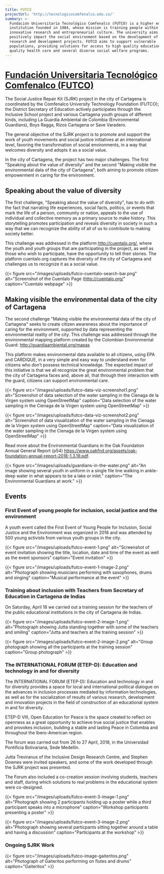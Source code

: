 ```yaml
---
title: FUTCO
projectUrl: 'http://tecnologicocomfenalco.edu.co/'
summary: >-
  Fundación Universitaria Tecnológico Comfenalco (FUTCO) is a higher educational
  institution founded in 1984, whose mission is training people within an
  innovative research and entrepreneurial culture. The university aims to
  positively impact the social environment based on the development of applied
  research and development projects. FUTCO aims to support vulnerable
  populations, providing solutions for access to high quality education, high
  quality health care and several diverse social welfare programs.
---
```

# [Fundaci&oacute;n Universitaria Tecnol&oacute;gico Comfenalco (FUTCO)](http://tecnologicocomfenalco.edu.co/)

The Social Justice Repair Kit (SJRK) project in the city of Cartagena is coordinated by the Comfenalco University Technology Foundation (FUTCO); the District Secretary of Education actively participates through the Inclusive School project and various Cartagena youth groups of different kinds, including La Guardia Ambiental de Colombia (Environmental Guardians), Boys Ragga, Rizos Cartagena or Save Varadero.

The general objective of the SJRK project is to promote and support the work of youth movements and social justice initiatives at an international level, favoring the transformation of social environments, in a way that welcomes diversity and adopts it as a social value.

 In the city of Cartagena, the project has two major challenges. The first "Speaking about the value of diversity" and the second "Making visible the environmental data of the city of Cartagena", both aiming to promote citizen empowerment in caring for the environment.

## Speaking about the value of diversity

The first challenge, "Speaking about the value of diversity", has to do with the fact that narrating life experiences, social facts, politics, or events that mark the life of a person, community or nation, appeals to the use of individual and collective memory as a primary source to make history. This storytelling promotes participation and reveals diversity in society in such a way that we can recognize the ability of all of us to contribute to making society better.

This challenge was addressed in the platform http://cuentalo.org/, where the youth and youth groups that are participating in the project, as well as those who wish to participate, have the opportunity to tell their stories. The platform cuentalo.org captures the diversity of the city of Cartagena and challenges us to recognize it as a social value.

{{< figure src="/images/uploads/futco-cuentalo-search-bar.png" alt="Screenshot  of the Cuentalo Page (http://cuentalo.org/" caption="Cuentalo webpage" >}}

## Making visible the environmental data of the city of Cartagena

The second challenge "Making visible the environmental data of the city of Cartagena" seeks to create citizen awareness about the importance of caring for the environment, supported by data representing the environmental reality of the city. This challenge was addressed through the environmental mapping platform created by the Colombian Environmental Guard: http://guardiaambiental.org/mapas

This platform makes environmental data available to all citizens, using EPA and CARDIQUE, in a very simple and easy way to understand even for citizens who don’t possess technical knowledge. The expected impact of this initiative is that we all recognize the great environmental problem that the city of Cartagena faces and, above all, that through their interaction with the guard, citizens can support environmental care.

{{< figure src="/images/uploads/futco-data-viz-screenshot1.png" alt="Screenshot of data selection of the water sampling in the Cienaga de la Virgen system using OpenStreetMap" caption="Data selection of the water sampling in the Cienaga de la Virgen system using OpenStreetMap" >}}

{{< figure src="/images/uploads/futco-data-viz-screenshot2.png" alt="Screenshot of data visualization of the water sampling in the Cienaga de la Virgen system using OpenStreetMap" caption="Data visualization of the water sampling in the Cienaga de la Virgen system using OpenStreetMap" >}}

Read more about the Environmental Guardians in the Oak Foundation Annual General Report (p54) https://www.oakfnd.org/assets/oak-foundation-annual-report-2018-1.3.19.pdf.

{{< figure src="/images/uploads/guardians-in-the-water.png" alt="An image showing several youth in uniform in a single file line walking in ankle-deep water in what appears to be a lake or inlet." caption="The Environmental Guardians at work." >}}

## Events

### First Event of young people for inclusion, social justice and the environment

A youth event called the First Event of Young People for Inclusion, Social Justice and the Environment was organized in 2018 and was attended by 500 young activists from various youth groups in the city.

{{< figure src="/images/uploads/futco-event-1.png" alt="Screenshot of event invitation showing the title, location, date and time of the event as well as the event sponsors" caption="Event invitation" >}}

{{< figure src="/images/uploads/futco-event-1-image-2.png" alt="Photograph showing musicians performing with saxophones, drums and singing" caption="Musical performance at the event" >}}

### Training about inclusion with Teachers from Secretary of Education in Cartagena de Indias

On Saturday, April 18 we carried out a training session for the teachers of the public educational institutions in the city of Cartagena de Indias.

{{< figure src="/images/uploads/futco-event-2-image-1.png" alt="Photograph showing Jutta standing together with some of the teachers and smiling" caption="Jutta and teachers at the training session" >}}

{{< figure src="/images/uploads/futco-event-2-image-2.png" alt="Group photograph showing all the participants at the training session" caption="Group photograph" >}}

### The INTERNATIONAL FORUM (ETEP-D): Education and technology in and for diversity

The INTERNATIONAL FORUM (ETEP-D): Education and technology in and for diversity provides a space for local and international political dialogue on the advances in inclusion processes mediated by information technologies, as well as for the socialization of results of various research, development and innovation projects in the field of construction of an educational system in and for diversity.

ETEP-D VIII, Open Education for Peace is the space created to reflect on openness as a great opportunity to achieve true social justice that enables and provokes inclusion, building a stable and lasting Peace in Colombia and throughout the Ibero-American region.

The forum was carried out from 26 to 27 April, 2018, in the Universidad Pontificia Bolivariana, Sede Medellín.

 Jutta Treviranus of the Inclusive Design Research Centre, and Stephen Downes were invited speakers, and some of the work developed through the SJRK project was presented.

The Forum also included a co-creation session involving students, teachers and staff, during which solutions to real problems in the educational system were co-designed.

{{< figure src="/images/uploads/futco-event-3-image-1.png" alt="Photograph showing 2 participants holding up a poster while a third participant speaks into a microphone" caption="Workshop participants presenting a poster" >}}

{{< figure src="/images/uploads/futco-event-3-image-2.png" alt="Photograph showing several particpants sitting together around a table and having a discussion" caption="Participants at the workshop" >}}

### Ongoing SJRK Work

{{< figure src="/images/uploads/futco-image-gaiteritos.png" alt="Photograph of Gaiteritos performing on flutes and drums" caption="Gaiteritos" >}}
